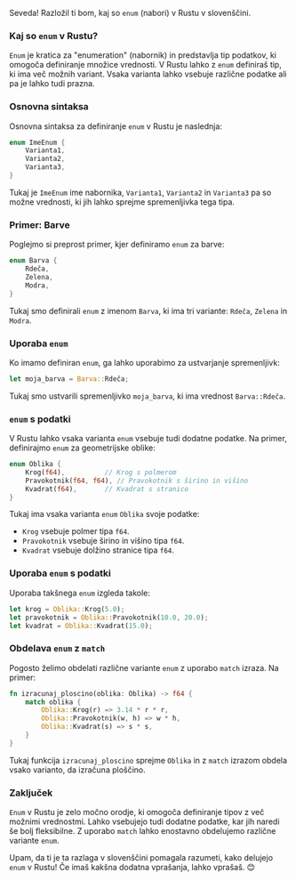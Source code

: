 Seveda! Razložil ti bom, kaj so `enum` (nabori) v Rustu v slovenščini.

### Kaj so `enum` v Rustu?

`Enum` je kratica za "enumeration" (nabornik) in predstavlja tip podatkov, ki omogoča definiranje množice vrednosti. V Rustu lahko z `enum` definiraš tip, ki ima več možnih variant. Vsaka varianta lahko vsebuje različne podatke ali pa je lahko tudi prazna.

### Osnovna sintaksa

Osnovna sintaksa za definiranje `enum` v Rustu je naslednja:

```rust
enum ImeEnum {
    Varianta1,
    Varianta2,
    Varianta3,
}
```

Tukaj je `ImeEnum` ime nabornika, `Varianta1`, `Varianta2` in `Varianta3` pa so možne vrednosti, ki jih lahko sprejme spremenljivka tega tipa.

### Primer: Barve

Poglejmo si preprost primer, kjer definiramo `enum` za barve:

```rust
enum Barva {
    Rdeča,
    Zelena,
    Modra,
}
```

Tukaj smo definirali `enum` z imenom `Barva`, ki ima tri variante: `Rdeča`, `Zelena` in `Modra`.

### Uporaba `enum`

Ko imamo definiran `enum`, ga lahko uporabimo za ustvarjanje spremenljivk:

```rust
let moja_barva = Barva::Rdeča;
```

Tukaj smo ustvarili spremenljivko `moja_barva`, ki ima vrednost `Barva::Rdeča`.

### `enum` s podatki

V Rustu lahko vsaka varianta `enum` vsebuje tudi dodatne podatke. Na primer, definirajmo `enum` za geometrijske oblike:

```rust
enum Oblika {
    Krog(f64),          // Krog s polmerom
    Pravokotnik(f64, f64), // Pravokotnik s širino in višino
    Kvadrat(f64),       // Kvadrat s stranico
}
```

Tukaj ima vsaka varianta `enum` `Oblika` svoje podatke:

- `Krog` vsebuje polmer tipa `f64`.
- `Pravokotnik` vsebuje širino in višino tipa `f64`.
- `Kvadrat` vsebuje dolžino stranice tipa `f64`.

### Uporaba `enum` s podatki

Uporaba takšnega `enum` izgleda takole:

```rust
let krog = Oblika::Krog(5.0);
let pravokotnik = Oblika::Pravokotnik(10.0, 20.0);
let kvadrat = Oblika::Kvadrat(15.0);
```

### Obdelava `enum` z `match`

Pogosto želimo obdelati različne variante `enum` z uporabo `match` izraza. Na primer:

```rust
fn izracunaj_ploscino(oblika: Oblika) -> f64 {
    match oblika {
        Oblika::Krog(r) => 3.14 * r * r,
        Oblika::Pravokotnik(w, h) => w * h,
        Oblika::Kvadrat(s) => s * s,
    }
}
```

Tukaj funkcija `izracunaj_ploscino` sprejme `Oblika` in z `match` izrazom obdela vsako varianto, da izračuna ploščino.

### Zaključek

`Enum` v Rustu je zelo močno orodje, ki omogoča definiranje tipov z več možnimi vrednostmi. Lahko vsebujejo tudi dodatne podatke, kar jih naredi še bolj fleksibilne. Z uporabo `match` lahko enostavno obdelujemo različne variante `enum`.

Upam, da ti je ta razlaga v slovenščini pomagala razumeti, kako delujejo `enum` v Rustu! Če imaš kakšna dodatna vprašanja, lahko vprašaš. 😊
